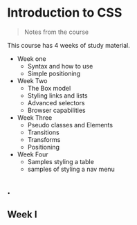 # Introduction to CSS

> Notes from the course

This course has 4 weeks of study material.

- Week one
  - Syntax and how to use
  - Simple positioning
- Week Two
  - The Box model
  - Styling links and lists
  - Advanced selectors
  - Browser capabilities
- Week Three
  - Pseudo classes and Elements
  - Transitions
  - Transforms
  - Positioning
- Week Four
  - Samples styling a table
  - samples of styling a nav menu

## .

## Week I

